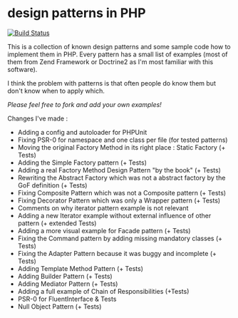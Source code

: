 # design patterns in PHP #

[![Build Status](https://travis-ci.org/Trismegiste/DesignPatternsPHP.png?branch=master)](https://travis-ci.org/Trismegiste/DesignPatternsPHP)

This is a collection of known design patterns and some sample code how to implement them in PHP. Every pattern has a
small list of examples (most of them from Zend Framework or Doctrine2 as I'm most familiar with this software).

I think the problem with patterns is that often people do know them but don't know when to apply which.

*Please feel free to fork and add your own examples!*

Changes I've made :
* Adding a config and autoloader for PHPUnit
* Fixing PSR-0 for namespace and one class per file (for tested patterns)
* Moving the original Factory Method in its right place : Static Factory (+ Tests)
* Adding the Simple Factory pattern (+ Tests)
* Adding a real Factory Method Design Pattern "by the book" (+ Tests)
* Rewriting the Abstract Factory which was not a abstract factory by the GoF definition (+ Tests)
* Fixing Composite Pattern which was not a Composite pattern (+ Tests)
* Fixing Decorator Pattern which was only a Wrapper pattern (+ Tests)
* Comments on why iterator pattern example is not relevant
* Adding a new Iterator example without external influence of other pattern (+ extended Tests)
* Adding a more visual example for Facade pattern (+ Tests)
* Fixing the Command pattern by adding missing mandatory classes (+ Tests)
* Fixing the Adapter Pattern because it was buggy and incomplete (+ Tests)
* Adding Template Method Pattern (+ Tests)
* Adding Builder Pattern (+ Tests)
* Adding Mediator Pattern (+ Tests)
* Adding a full example of Chain of Responsibilities (+Tests)
* PSR-0 for FluentInterface & Tests
* Null Object Pattern (+ Tests)